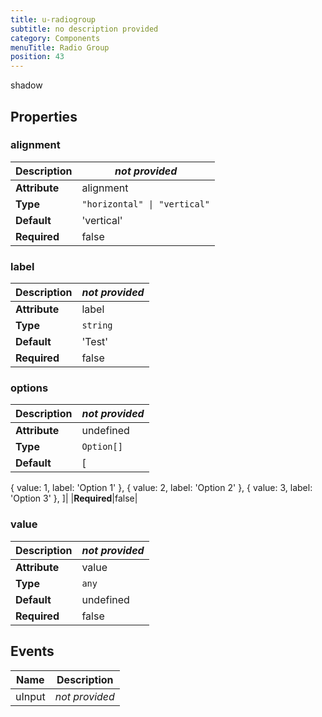 ```yaml
---
title: u-radiogroup
subtitle: no description provided
category: Components
menuTitle: Radio Group
position: 43
---
```


<badge> shadow </badge>








## Properties

### alignment
|**Description**|*not provided*|
|---|---|
|**Attribute**|alignment|
|**Type**|`"horizontal" \| "vertical"`|
|**Default**|'vertical'|
|**Required**|false|


### label
|**Description**|*not provided*|
|---|---|
|**Attribute**|label|
|**Type**|`string`|
|**Default**|'Test'|
|**Required**|false|


### options
|**Description**|*not provided*|
|---|---|
|**Attribute**|undefined|
|**Type**|`Option[]`|
|**Default**|[
{ value: 1, label: 'Option 1' },
{ value: 2, label: 'Option 2' },
{ value: 3, label: 'Option 3' },
]|
|**Required**|false|


### value
|**Description**|*not provided*|
|---|---|
|**Attribute**|value|
|**Type**|`any`|
|**Default**|undefined|
|**Required**|false|



## Events
|Name|Description|
|---|---|
|uInput|*not provided*|










